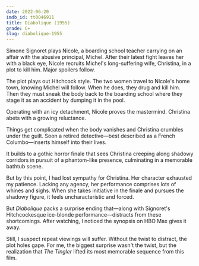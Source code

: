 ```yaml
---
date: 2022-06-20
imdb_id: tt0046911
title: Diabolique (1955)
grade: C+
slug: diabolique-1955
---
```


Simone Signoret plays Nicole, a boarding school teacher carrying on an affair with the abusive principal, Michel. After their latest fight leaves her with a black eye, Nicole recruits Michel's long-suffering wife, Christina, in a plot to kill him. Major spoilers follow.

<!-- end -->

The plot plays out Hitchcock style. The two women travel to Nicole's home town, knowing Michel will follow. When he does, they drug and kill him. Then they must sneak the body back to the boarding school where they stage it as an accident by dumping it in the pool.

Operating with an icy detachment, Nicole proves the mastermind. Christina abets with a growing reluctance.

Things get complicated when the body vanishes and Christina crumbles under the guilt. Soon a retired detective—best described as a French Columbo—inserts himself into their lives.

It builds to a gothic horror finale that sees Christina creeping along shadowy corridors in pursuit of a phantom-like presence, culminating in a memorable bathtub scene.

But by this point, I had lost sympathy for Christina. Her character exhausted my patience. Lacking any agency, her performance comprises lots of whines and sighs. When she takes initiative in the finale and pursues the shadowy figure, it feels uncharacteristic and forced.

But _Diabolique_ packs a surprise ending that—along with Signoret's Hitchcockesque ice-blonde performance—distracts from these shortcomings. After watching, I noticed the synopsis on HBO Max gives it away.

Still, I suspect repeat viewings will suffer. Without the twist to distract, the plot holes gape. For me, the biggest surprise wasn't the twist, but the realization that <span data-imdb-id="tt0053363">_The Tingler_</span> lifted its most memorable sequence from this film.